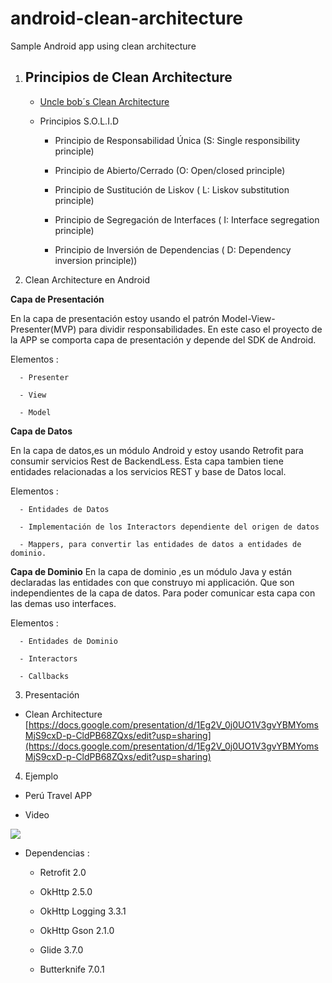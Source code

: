 # android-clean-architecture
Sample Android  app using clean architecture

1. ## Principios de Clean Architecture 

   - [Uncle bob´s Clean Architecture ](https://blog.8thlight.com/uncle-bob/2012/08/13/the-clean-architecture.html)
   
   - Principios S.O.L.I.D
      
      * Principio de Responsabilidad Única (S: Single responsibility principle)
      
      * Principio de Abierto/Cerrado (O: Open/closed principle)
      
      * Principio de Sustitución de Liskov ( L: Liskov substitution principle)
      
      * Principio de Segregación de Interfaces ( I: Interface segregation principle)
      
      * Principio de Inversión de Dependencias ( D: Dependency inversion principle))
         
2. Clean Architecture en Android

 **Capa de Presentación**
 
   En la capa de presentación estoy usando el patrón Model-View-Presenter(MVP) para dividir responsabilidades.
   En este caso el proyecto de la APP se comporta capa de presentación y depende del SDK de Android.
   
   Elementos :
   
      - Presenter
      
      - View
      
      - Model
   
 **Capa de Datos**
 
   En la capa de datos,es un módulo Android y  estoy usando Retrofit para consumir servicios Rest de BackendLess. 
   Esta capa tambien tiene entidades relacionadas a los servicios REST y base de Datos local.
   
   Elementos :
      
      - Entidades de Datos
      
      - Implementación de los Interactors dependiente del origen de datos
      
      - Mappers, para convertir las entidades de datos a entidades de dominio.
   
   
 **Capa de Dominio**
   En la capa de dominio ,es un módulo Java y  están declaradas las entidades con que construyo mi applicación. Que son independientes de la capa de datos. Para poder comunicar esta capa con las demas uso interfaces.
   
   Elementos :
   
      - Entidades de Dominio
         
      - Interactors
         
      - Callbacks 
         
3. Presentación
  - Clean Architecture [https://docs.google.com/presentation/d/1Eg2V_0j0UO1V3gvYBMYomsMjS9cxD-p-CldPB68ZQxs/edit?usp=sharing](https://docs.google.com/presentation/d/1Eg2V_0j0UO1V3gvYBMYomsMjS9cxD-p-CldPB68ZQxs/edit?usp=sharing)

4. Ejemplo

  - Perú Travel APP
  
  - Video 
  
  ![](https://github.com/emedinaa/android-clean-architecture/blob/master/video.gif?raw=true)
  
  - Dependencias :
  
    - Retrofit 2.0
    
    - OkHttp 2.5.0
    
    - OkHttp Logging 3.3.1
    
    - OkHttp Gson 2.1.0

    - Glide 3.7.0
    
    - Butterknife 7.0.1





